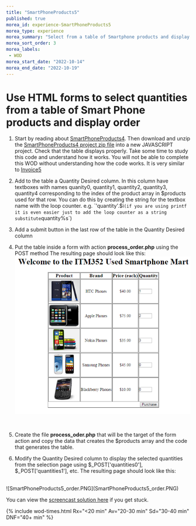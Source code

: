 ```yaml
--- 
title: "SmartPhoneProducts5" 
published: true 
morea_id: experience-SmartPhoneProducts5
morea_type: experience 
morea_summary: "Select from a table of Smartphone products and display order"
morea_sort_order: 3 
morea_labels:
 - WOD
morea_start_date: "2022-10-14"
morea_end_date: "2022-10-19"
---
```


# Use HTML forms to select quantities from a table of Smart Phone products and display order

1. Start by reading about [SmartPhoneProducts4](../100.Arrays-I/experience-SmartPhoneProducts4.html). Then download and unzip the [SmartPhoneProducts4 project zip file](SmartPhoneProducts4.zip) into a new JAVASCRIPT project. Check that the table displays properly. Take some time to study this code and understand how it works. You will not be able to complete this WOD without understanding how the code works. It is very similar to [Invoice5](../100.Arrays-I/experience-Invoice5.html)

2. Add to the table a Quantity Desired column. In this column have textboxes with names quanity0, quantity1, quantity2, quantity3, quantity4 corresponding to the index of the product array in $products used for that row. You can do this by creating the string for the textbox name with the loop counter. e.g. `'quantity'.$i` (if you are using printf it is even easier just to add the loop counter as a string substitute `quantity%s`)

3. Add a submit button in the last row of the table in the Quantity Desired column

4. Put the table inside a form with action **process_order.php** using the POST method
The resulting page should look like this:
![SmartPhoneProducts5_select.PNG](SmartPhoneProducts5_select.PNG)
<br>

5. Create the file **process_oder.php** that will be the target of the form action and copy the data that creates the $products array and the code that generates the table.

6. Modify the Quantity Desired column to display the selected quantities from the selection page using $_POST['quantities0'], $_POST['quantities1'], etc. The resulting page should look like this:
<br>
![SmartPhoneProducts5_order.PNG](SmartPhoneProducts5_order.PNG)
<br>

You can view the [screencast solution here](http://youtu.be/jsjAiHIP58Y) if you get stuck.

{% include wod-times.html Rx="<20 min" Av="20-30 min" Sd="30-40 min" DNF="40+ min" %}